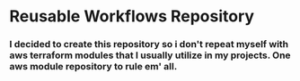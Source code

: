 # Reusable Workflows Repository

### I decided to create this repository so i don't repeat myself with aws terraform modules that I usually utilize in my projects. One aws module repository to rule em' all.